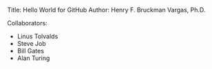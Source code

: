 Title: Hello World for GitHub
Author: Henry F. Bruckman Vargas, Ph.D.

Collaborators:
* Linus Tolvalds
* Steve Job
* Bill Gates
* Alan Turing
